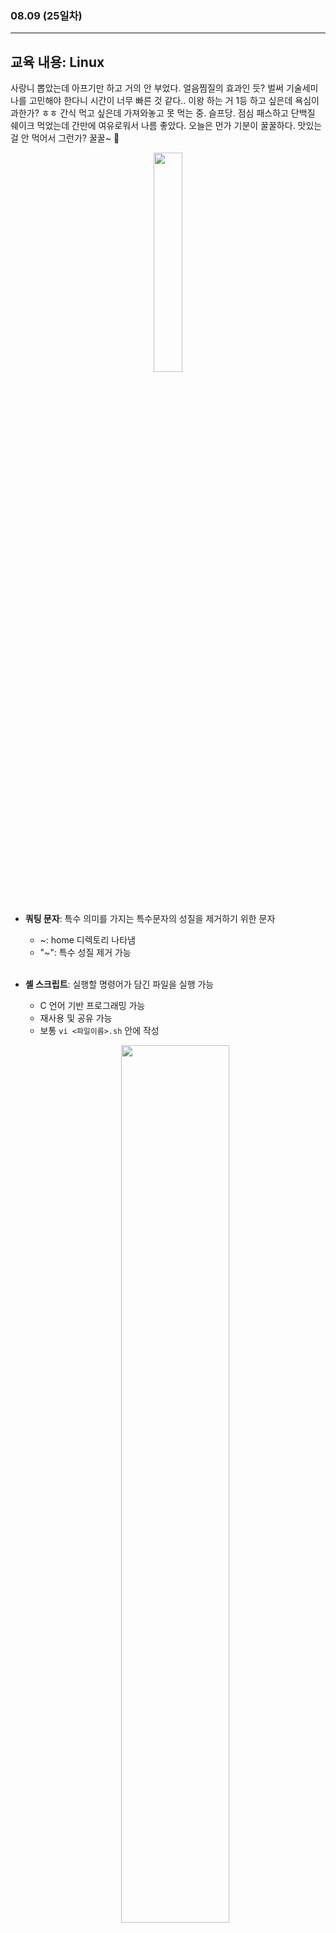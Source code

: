 ###  08.09 (25일차)
---
교육 내용: Linux
---
사랑니 뽑았는데 아프기만 하고 거의 안 부었다. 얼음찜질의 효과인 듯? 벌써 기술세미나를 고민해야 한다니 시간이 너무 빠른 것 같다.. 이왕 하는 거 1등 하고 싶은데 욕심이 과한가? ㅎㅎ 간식 먹고 싶은데 가져와놓고 못 먹는 중. 슬프당. 점심 패스하고 단백질 쉐이크 먹었는데 간만에 여유로워서 나름 좋았다. 오늘은 먼가 기분이 꿀꿀하다. 맛있는 걸 안 먹어서 그런가? 꿀꿀~ 🐷
<p align="center">
<img src="https://github.com/user-attachments/assets/8c2724b3-ba14-4218-aef4-f229558270b4" width="30%" /> </p><br>

- **쿼팅 문자**: 특수 의미를 가지는 특수문자의 성질을 제거하기 위한 문자
  - ~: home 디렉토리 나타냄
  - "~": 특수 성질 제거 가능 
<br><br>

- **셸 스크립트**: 실행할 명령어가 담긴 파일을 실행 가능
  - C 언어 기반 프로그래밍 가능
  - 재사용 및 공유 가능
  - 보통 `vi <파일이름>.sh` 안에 작성
  <p align="center">
  <img src="https://github.com/user-attachments/assets/663095d4-40cc-4047-92cd-5ff394754b40" width="60%" /> </p><br>

- **셔뱅**: 주석 안에 느낌표는 실행을 위한 기호
  - `#!bin/bash` -> bash에서 실행해줌 
<br><br>

- 리눅스는 디렉터리도 파일 취급
<br><br>

- **리눅스 조건문**
  - `if [조건문] ~ then 실행문 elif ~ else`
  - 조건문 안에서 띄어쓰기 필수 

- **permission**: 파일 접근 권한
  - 권한이 없으면 permission denied 에러 발생
  - 권한 확인: `ls -al`
    <p align="center">
    <img src="https://github.com/user-attachments/assets/c79775cb-6e4f-4ce1-98b8-4c503a5376a1 " width="60%" /> </p>
  - 파일표시 - 소유자 권한- 그룹 권한 - 다른 사용자 권한 순서
  - r:읽기, w:쓰기, x:실행
  - 숫자 표기법 사용 가능: r=4, w=2, x=1 의 합으로 나타냄
  - **chmod**: 권한 변경 -> `chmod [권한][변경파일/디렉토리]`
<br><br>

- **chown**: 소유자 변경
  ```linux
  sudo chown root test1
  sudo chown -R user01 test1 # 디렉토리
  sudo chgrp team2 test1 # 그룹 변경
  sudo chown user03.team2 test1 # 소유자/그룹 모두 변경
  ```



***
<br> 
